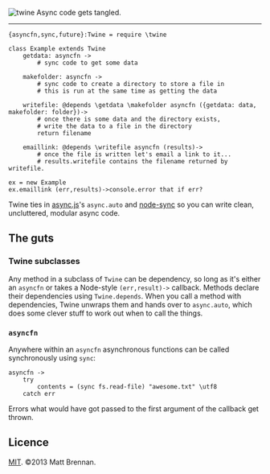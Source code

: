 ![twine](https://f.cloud.github.com/assets/631757/278712/d4d4c6ca-90f0-11e2-83cf-95abf955b9c0.png)
Async code gets tangled.

---

```livescript
{asyncfn,sync,future}:Twine = require \twine

class Example extends Twine
	getdata: asyncfn ->
		# sync code to get some data

	makefolder: asyncfn ->
		# sync code to create a directory to store a file in
		# this is run at the same time as getting the data

	writefile: @depends \getdata \makefolder asyncfn ({getdata: data, makefolder: folder})->
		# once there is some data and the directory exists,
		# write the data to a file in the directory
		return filename

	emaillink: @depends \writefile asyncfn (results)->
		# once the file is written let's email a link to it...
		# results.writefile contains the filename returned by writefile.

ex = new Example
ex.emaillink (err,results)->console.error that if err?
```

Twine ties in [async.js](http://github.com/caolan/async#auto)'s ```async.auto``` and [node-sync](http://github.com/0ctave/node-sync) so you can write clean, uncluttered, modular async code.

## The guts
### Twine subclasses
Any method in a subclass of ```Twine``` can be dependency, so long as it's either an ```asyncfn``` or takes a Node-style ```(err,result)->``` callback. Methods declare their dependencies using ```Twine.depends```. When you call a method with dependencies, Twine unwraps them and hands over to ```async.auto```, which does some clever stuff to work out when to call the things.

### ```asyncfn```
Anywhere within an ```asyncfn``` asynchronous functions can be called synchronously using ```sync```:

```livescript
asyncfn ->
	try
		contents = (sync fs.read-file) "awesome.txt" \utf8
	catch err
```
Errors what would have got passed to the first argument of the callback get thrown.

## Licence
[MIT](licence.md).
&copy;2013 Matt Brennan.